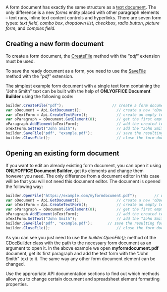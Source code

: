 A form document has exactly the same structure as a [text document](../Text%20Document%20API/index.md). The only difference is a new *forms* entity placed with other paragraph elements – text runs, inline text content controls and hyperlinks. There are seven form types: *text field*, *combo box*, *dropdown list*, *checkbox*, *radio button*, *picture form*, and *complex field*.


## Creating a new form document

To create a form document, the [CreateFile](../../../Document%20Builder/Builder%20Framework/C++/CDocBuilder/CreateFile/index.md) method with the *"pdf"* extension must be used.

To save the ready document as a form, you need to use the [SaveFile](../../../Document%20Builder/Builder%20Framework/C++/CDocBuilder/SaveFile/index.md) method with the *"pdf"* extension.

The simplest example form document with a single text form containing the "John Smith" text can be built with the help of **ONLYOFFICE Document Builder** using the following code:

``` js
builder.CreateFile("pdf");                      // create a form document file in the .pdf format with ONLYOFFICE Document Builder
var oDocument = Api.GetDocument();                // create a new 'oDocument' variable and get the created text document contents
var oTextForm = Api.CreateTextForm();             // create an empty text form
var oParagraph = oDocument.GetElement(0);         // get the first empty paragraph from the created document
oParagraph.AddElement(oTextForm);                 // add the created text form to the first paragraph
oTextForm.SetText("John Smith");                  // add the "John Smith" text to the text form
builder.SaveFile("pdf", "example.pdf");           // save the resulting form document as a file in the .pdf format with the 'example.pdf' name
builder.CloseFile();                              // close the form document file and finish work with ONLYOFFICE Document Builder
```


## Opening an existing form document

If you want to edit an already existing form document, you can open it using **ONLYOFFICE Document Builder**, get its elements and change them however you need. The only difference from a document editor in this case will be that you will not need this document editor. The document is opened the following way:

``` js
builder.OpenFile("https://example.com/myformdocument.pdf");        // use a path to an existing 'myformdocument.pdf' form document file to open it with ONLYOFFICE Document Builder
var oDocument = Api.GetDocument();                // create a new 'oDocument' variable and get the created text document contents
var oTextForm = Api.CreateTextForm();             // create an empty text form
var oParagraph = oDocument.GetElement(0);         // get the first empty paragraph from the created document
oParagraph.AddElement(oTextForm);                 // add the created text form to the first paragraph
oTextForm.SetText("John Smith");                  // add the "John Smith" text to the text form
builder.SaveFile("pdf", "example.pdf");       // save the resulting form document as a file in the .pdf format with the 'example.pdf' name
builder.CloseFile();                              // close the form document file and finish work with ONLYOFFICE Document Builder
```

As you can see you just need to use the *builder.OpenFile();* method of the [CDocBuilder](../../../Document%20Builder/Builder%20Framework/C++/CDocBuilder/index.md) class with the path to the necessary form document as an argument to open it. In the above example we open **myformdocument.pdf** document, get its first paragraph and add the text form with the "John Smith" text to it. The same way any other form document element can be changed.

Use the appropriate API documentation sections to find out which methods allow you to change certain document and spreadsheet element formatting properties.
